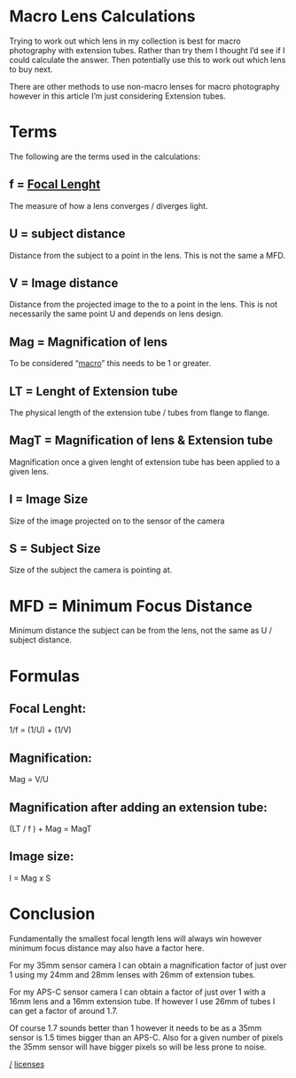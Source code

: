 Macro Lens Calculations
===

Trying to work out which lens in my collection is best for macro photography with extension tubes. Rather than try them I thought I’d see if I could calculate the answer. Then potentially use this to work out which lens to buy next.

There are other methods to use non-macro lenses for macro photography however in this article I’m just considering Extension tubes.

# Terms
The following are the terms used in the calculations:

## f = [Focal Lenght](https://en.m.wikipedia.org/wiki/Focal_length)
The measure of how a lens converges / diverges light.

## U = subject distance
Distance from the subject to a point in the lens. This is not the same a MFD.

## V = Image distance
Distance from the projected image to the to a point in the lens. This is not necessarily the same point U and depends on lens design. 

## Mag = Magnification of lens
To be considered “[macro](https://en.m.wikipedia.org/wiki/Macro_photography)” this needs to be 1 or greater.

## LT = Lenght of Extension tube
The physical length of the extension tube / tubes from flange to flange.

## MagT = Magnification of lens & Extension tube
Magnification once a given lenght of extension tube has been applied to a given lens.

## I = Image Size
Size of the image projected on to the sensor of the camera

## S = Subject Size
Size of the subject the camera is pointing at.

# MFD = Minimum Focus Distance
Minimum distance the subject can be from the lens, not the same as U / subject distance.

# Formulas

## Focal Lenght:
1/f = (1/U) + (1/V)

## Magnification:
Mag = V/U 

## Magnification after adding an extension tube:
(LT / f ) + Mag = MagT

## Image size:
I = Mag x S

# Conclusion
Fundamentally the smallest focal length lens will always win however minimum focus distance may also have a factor here. 

For my 35mm sensor camera I can obtain a magnification factor of just over 1 using my 24mm and 28mm lenses with 26mm of extension tubes.

For my APS-C sensor camera I can obtain a factor of just over 1 with a 16mm lens and a 16mm extension tube. If however I use 26mm of tubes I can get a factor of around 1.7.

Of course 1.7 sounds better than 1 however it needs to be as a 35mm sensor is 1.5 times bigger than an APS-C. Also for a given number of pixels the 35mm sensor will have bigger pixels so will be less prone to noise.

[/](/)
[licenses](/licenses)